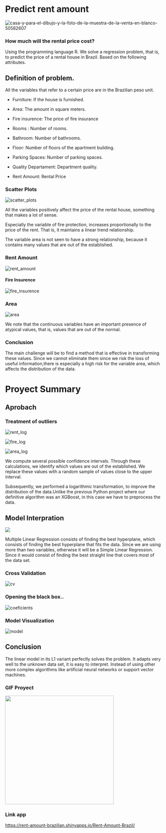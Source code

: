 # **Predict rent amount**



![casa-y-para-el-dibujo-y-la-foto-de-la-muestra-de-la-venta-en-blanco-50582607](https://user-images.githubusercontent.com/85312561/177014554-258a5bf5-24ca-4f40-8a09-28cf50b39a67.jpg)




### **How much will the rental price cost?**
Using the programming language R. We solve a regression problem, that is, to predict the price of a rental house in Brazil.
Based on the following attributes.

## Definition of problem.

All the variables that refer to a certain price are in the Brazilian peso unit.


* Furniture: If the house is furnished.

* Area: The amount in square meters.

* Fire insurence: The price of fire insurance

* Rooms : Number of rooms.

* Bathroom: Number of bathrooms.

* Floor: Number of floors of the apartment building.

* Parking Spaces: Number of parking spaces.

* Quality Departament: Department quality.

* Rent Amount: Rental Price

### **Scatter Plots**


![scatter_plots](https://user-images.githubusercontent.com/85312561/177007535-63d0c903-b94b-4abd-b7c3-fcd6869cf9b2.png)


All the variables positively affect the price of the rental house, something that makes a lot of sense.

Especially the variable of fire protection, increases proportionally to the price of the rent. That is, it maintains a linear trend relationship.

The variable area is not seen to have a strong relationship, because it contains many values that are out of the established.


### **Rent Amount**

![rent_amount](https://user-images.githubusercontent.com/85312561/177007284-b334465d-f385-4054-a132-fd29fe97703d.png)




#### **Fire Insurence**


![fire_insurence](https://user-images.githubusercontent.com/85312561/177007288-fa32b274-0846-458a-975c-ad3b85e1e728.png)


### **Area**


![area](https://user-images.githubusercontent.com/85312561/177007292-30f0b135-a411-44bc-a7a9-165f70129ab7.png)


We note that the continuous variables have an important presence of atypical values, that is, values that are out of the normal.



### **Conclusion**


The main challenge will be to find a method that is effective in transforming these values. Since we cannot eliminate them since we risk the loss of useful information,there is especially a high risk for the variable area, which affects the distribution of the data.





# **Proyect Summary**

## **Aprobach**


### **Treatment of outliers**

![rent_log](https://user-images.githubusercontent.com/85312561/177007896-4c2aa0fe-2a40-4b85-b831-9fb24e7ae00b.png)


![fire_log](https://user-images.githubusercontent.com/85312561/177007902-bebbf716-f954-4ba0-8c2b-9584b808123e.png)


![area_log](https://user-images.githubusercontent.com/85312561/177007908-81b1741c-146f-4e55-8dac-3e307d60efc4.png)


We compute several possible confidence intervals. Through these calculations, we identify which values are out of the established. We replace these values with a random sample of values close to the upper interval.

Subsequently, we performed a logarithmic transformation, to improve the distribution of the data.Unlike the previous Python project where our definitive algorithm was an XGBoost, in this case we have to preprocess the data.


## **Model Interpration**

<img src="https://aegis4048.github.io/images/featured_images/multiple_linear_regression_and_visualization.png"/>


Multiple Linear Regression consists of finding the best hyperplane, which consists of finding the best hyperplane that fits the data. Since we are using more than two variables, otherwise it will be a Simple Linear Regression. Since it would consist of finding the best straight line that covers most of the data set.


### **Cross Validation**


![cv](https://user-images.githubusercontent.com/85312561/177008327-c49f35b2-e788-452c-a821-84f7540f4c71.png)


### **Opening the black box..**


![coeficients](https://user-images.githubusercontent.com/85312561/177014276-c6e9b2c3-8325-479c-a63f-0689093408d8.png)


### **Model Visualization**


![model](https://user-images.githubusercontent.com/85312561/177014385-8e206ddd-081c-412d-806a-bf3bcea121c9.png)



## **Conclusion**

The linear model in its L1 variant perfectly solves the problem. It adapts very well to the unknown data set, it is easy to interpret. Instead of using other more complex algorithms like artificial neural networks or support vector machines.


### GIF Proyect ###

<img src="https://media.giphy.com/media/E3nf3yBa7zFOgK2h2I/giphy.gif" width=350>

### Link app

 https://rent-amount-brazilian.shinyapps.io/Rent-Amount-Brazil/
